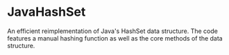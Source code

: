 # JavaHashSet
An efficient reimplementation of Java's HashSet data structure. The code features a manual hashing function as well as the core methods of the data structure. 
